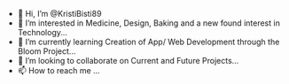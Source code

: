 - 👋 Hi, I’m @KristiBisti89
- 👀 I’m interested in Medicine, Design, Baking and a new found interest in Technology...
- 🌱 I’m currently learning Creation of App/ Web Development through the Bloom Project...
- 💞️ I’m looking to collaborate on Current and Future Projects...
- 📫 How to reach me ...

<!---
KristiBisti89/KristiBisti89 is a ✨ special ✨ repository because its `README.md` (this file) appears on your GitHub profile.
You can click the Preview link to take a look at your changes.
--->
